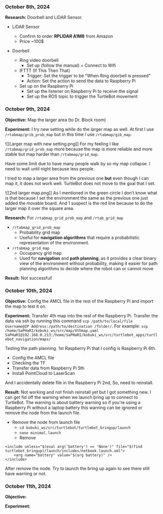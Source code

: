 
### October 8th, 2024

**Research:** Doorbell and LiDAR Sensor.
- LiDAR Sensor
	- Confirm to order **RPLIDAR A1M8** from Amazon
	- Price ~100$

- Doorbell
	- Ring video doorbell
		- Set up (follow the manual) + Connect to Wifi
	- IFTTT (If This Then That)
		- Trigger: Set the trigger to be "When Ring doorbell is pressed"
		- Action: Set the action to send the data to Raspberry Pi
	- Set up on the Raspberry Pi
		- Set up the listener on Raspberry Pi to receive the signal
		- Set up the ROS topic to trigger the TurtleBot movement


### October 9th, 2024

**Objective:** Map the larger area (to Dr. Block room)

**Experiment:** I try new setting while do the larger map as well. At first I use `/rtabmap/grib_prob_map` but in this time I use `/rtabmap/gib_map`.

![[Larger map with new setting.png]]
For my feeling I like `/rtabmap/grid_prob_map` more because the map is more reliable and more stable but map harder than `/rtabmap/grid_map`.

Have some limit due to have many people walk by so my map collapse. I need to wait until night because less people.

I tried to map a larger area from the previous one **but** even though I can map it, it does not work well. TurtleBot does not move to the goal that I set.

![[2nd larger map.png]]
As I mentioned in the green circle I don’t know what is that because I set the environment the same as the previous one just added the movable board. And 1 suspect is the red line because to do the larger map it over the square area.

**Research:** For `/rtabmap_grid_prob_map` and `/rtab_grid_map`
- `/rtabmap_grid_prob_map`
	- Probability grid map
	- Useful for **navigation algorithms** that require a probabilistic representation of the environment.
- `/rtabmap_grid_map`
	- Occupancy grid map
	- Used for **navigation** and **path planning**, as it provides a clear binary view of the environment without probability, making it easier for path planning algorithms to decide where the robot can or cannot move

**Result:** Not successful!


### October 10th, 2024

**Objective:** Config the AMCL file in the rest of the Raspberry Pi and import the map to test it on.

**Experiment:** Transfer 4th map into the rest of the Raspberry Pi. Transfer the data via ssh by running this command `scp /path/to/local/file Username@IP Address:/path/to/destination /folder/`. For example: `scp /home/SaPHaRI/kobuki_ws/src/map/4thmap.yaml SaPHaRI@192.168.0.213:/home/SaPHaRI/kobuki_ws/src/turtlebot_apps/turtlebot_navigation/maps/`

Testing the path planning. 1st Raspberry Pi that I config is Raspberry Pi 6th.
- Config the AMCL file
- Checking the TF
- Transfer data from Raspberry Pi 5th
- Install PointCloud to LaserScan

And I accidentally delete file in the Raspberry Pi 2nd, So, need to reinstall.

**Result:** Not working and not finish reinstall yet but I got something new. I can get fid off the warning when we launch bring up to connect to TurtleBot. The warning is about battery warning so if you're using a Raspberry Pi without a laptop battery this warning can be ignored or remove the node from the launch file.
- Remove the node from launch file
	- `cd kobuki_ws/src/turtlebot/turtlebot_bringup/launch`
	- `nano minimal.launch`
	- Remove
```
<include unless="$(eval arg('battery') == 'None')" file="$(find turtlebot_bringup)/launch/includes/netbook.launch.xml">
    <arg name="battery" value="$(arg battery)" />
</include>
```
After remove the node. Try to launch the bring up again to see there still have warning or not.


### October 11th, 2024

**Objective:** 

**Experiment:** 
